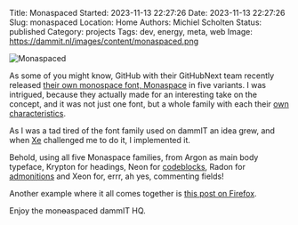 Title: Monaspaced
Started: 2023-11-13 22:27:26
Date: 2023-11-13 22:27:26
Slug: monaspaced
Location: Home
Authors: Michiel Scholten
Status: published
Category: projects
Tags: dev, energy, meta, web
Image: https://dammit.nl/images/content/monaspaced.png

![Monaspaced](https://dammit.nl/images/content/monaspaced.png)

As some of you might know, GitHub with their GitHubNext team recently released [their own monospace font, Monaspace](https://github.com/githubnext/monaspace) in five variants. I was intrigued, because they actually made for an interesting take on the concept, and it was not just one font, but a whole family with each their [own characteristics](https://monaspace.githubnext.com/).

As I was a tad tired of the font family used on dammIT an idea grew, and when [Xe](https://xeiaso.net/) challenged me to do it, I implemented it.

Behold, using all five Monaspace families, from Argon as main body typeface, Krypton for headings, Neon for [codeblocks]({filename}../posts/vim-reloaded.md), Radon for [admonitions]({filename}../posts/admonitions.md) and Xeon for, errr, ah yes, commenting fields!

Another example where it all comes together is [this post on Firefox]({filename}../posts/firefox-deb-ubuntu-2204.md).

Enjoy the mon<del>o</del>aspaced dammIT HQ.
